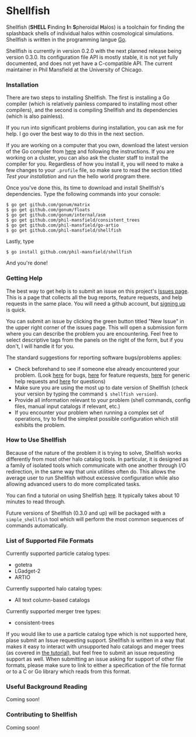# Shellfish

Shellfish (**SHELL** **F**inding **I**n **S**pheroidal **H**alos) is a toolchain for finding
the splashback shells of individual halos within cosmological simulations. Shellfish
is written in the programming langue [Go](https://golang.org/).

Shellfish is currently in version 0.2.0 with the next planned release being version
0.3.0. Its configuration file API is mostly stable, it is not yet fully documented,
and does not yet have a C-compatible API. The current maintainer in Phil Mansfield
at the University of Chicago.

### Installation

There are two steps to installing Shellfish. The first is installing a Go compiler
(which is relatively painless compared to installing most other compilers), and the
second is compiling Shellfish and its dependencies (which is also painless).

If you run into significant problems during installation, you can ask me for help.
I go over the best way to do this in the next section.

If you are working on a computer that you own, download the latest version of the Go
compiler from [here](https://golang.org/doc/install) and following the instructions.
If you are working on a cluster, you can also ask the cluster staff to install the
compiler for you. Regardless of how you install it, you will need to make a few changes
to your `.profile` file, so make sure to read the section titled *Test your installation*
and run the hello world program there.

Once you've done this, its time to download and install Shellfish's dependencies. Type
the following commands into your console:

	$ go get github.com/gonum/matrix
	$ go get github.com/gonum/floats
	$ go get github.com/gonum/internal/asm
	$ go get github.com/phil-mansfield/consistent_trees
	$ go get github.com/phil-mansfield/go-artio
	$ go get github.com/phil-mansfield/shellfish
	
Lastly, type

	$ go install github.com/phil-mansfield/shellfish

And you're done!

### Getting Help

The best way to get help is to submit an issue on this project's
[Issues page](https://github.com/phil-mansfield/shellfish/issues). This
is a page that collects all the bug reports, feature requests, and
help requests in the same place. You will need a github account, but
[signing up](https://github.com/join) is quick.

You can submit an issue by clicking the green button titled "New Issue"
in the upper right corner of the issues page. This will open a submission
form where you can describe the problem you are encountering. Feel free to
select descriptive tags from the panels on the right of the form, but if
you don't, I will handle it for you.

The standard suggestions for reporting software bugs/problems applies:
* Check beforehand to see if someone else already encountered your problem.
(Look [here](https://github.com/phil-mansfield/shellfish/issues?q=is%3Aopen+is%3Aissue+label%3Abug)
for bugs, [here](https://github.com/phil-mansfield/shellfish/issues?q=is%3Aopen+is%3Aissue+label%3Aenhancement)
for feature requests, [here](https://github.com/phil-mansfield/shellfish/issues?utf8=%E2%9C%93&q=is%3Aissue+label%3A%22help+wanted%22) for generic help requests and [here](https://github.com/phil-mansfield/shellfish/issues?utf8=%E2%9C%93&q=is%3Aissue+label%3Aquestion+) for questions)
* Make sure you are using the most up to date version of Shellfish (check your
version by typing the command `$ shellfish version`).
* Provide all information relevant to your problem (shell commands, config files, manual
input catalogs if relevant, etc.)
* If you encounter your problem when running a complex set of operations, try to find the
simplest possible configuration which still exhibits the problem.

### How to Use Shellfish

Because of the nature of the problem it is trying to solve, Shellfish works differently
from most other halo catalog tools. In particular, it is designed as a family of isolated
tools which communicate with one another through I/O redirection, in the same way that
unix utilities often do. This allows the average user to run Shellfish without excessive
configuration while also allowing advanced users to do more complicated tasks.

You can find a tutorial on using Shellfish [here](https://github.com/phil-mansfield/shellfish/blob/master/doc/tutorial.md).
It typically takes about 10 minutes to read through.

Future versions of Shellfish (0.3.0 and up) will be packaged with a
`simple_shellfish` tool which will perform the most common sequences of commands
automatically.

### List of Supported File Formats

Currently supported particle catalog types:

* gotetra
* LGadget-2
* ARTIO

Currently supported halo catalog types:

* All text column-based catalogs

Currently supported merger tree types:

* consistent-trees

If you would like to use a particle catalog type which is not supported here,
plase submit an Issue requesting support. Shellfish is written in a way that
makes it easy to interact with unsupported halo catalogs and meger trees (as
covered in [the tutorial](https://github.com/phil-mansfield/shellfish/blob/master/doc/tutorial.md)),
but feel free to submit an issue requesting support as well. When submitting
an issue asking for support of other file formats, please make sure to link
to either a specification of the file format or to a C or Go library
which reads from this format.

### Useful Background Reading

Coming soon!

### Contributing to Shellfish

Coming soon!
